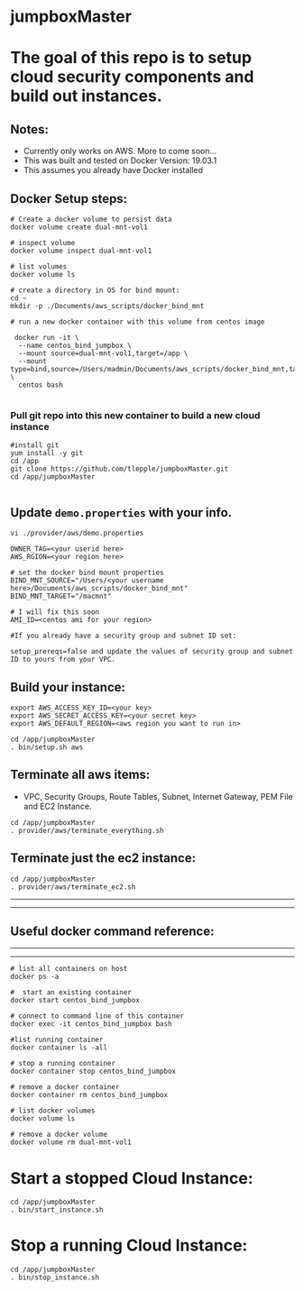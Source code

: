 # jumpboxMaster

#  The goal of this repo is to setup cloud security components and build out instances.

## Notes:
*  Currently only works on AWS.   More to come soon...
*  This was built and tested on Docker Version: 19.03.1
*  This assumes you already have Docker installed


##  Docker Setup steps:
```
# Create a docker volume to persist data
docker volume create dual-mnt-vol1

# inspect volume
docker volume inspect dual-mnt-vol1

# list volumes
docker volume ls

# create a directory in OS for bind mount:
cd ~
mkdir -p ./Documents/aws_scripts/docker_bind_mnt

# run a new docker container with this volume from centos image

 docker run -it \
  --name centos_bind_jumpbox \
  --mount source=dual-mnt-vol1,target=/app \
  --mount type=bind,source=/Users/madmin/Documents/aws_scripts/docker_bind_mnt,target=/macmnt \
  centos bash
  
```

### Pull git repo into this new container to build a new cloud instance

```
#install git
yum install -y git
cd /app
git clone https://github.com/tlepple/jumpboxMaster.git
cd /app/jumpboxMaster


```

##  Update `demo.properties` with your info.

```
vi ./provider/aws/demo.properties

OWNER_TAG=<your userid here>
AWS_RGION=<your region here>

# set the docker bind mount properties
BIND_MNT_SOURCE="/Users/<your username here>/Documents/aws_scripts/docker_bind_mnt"
BIND_MNT_TARGET="/macmnt"

# I will fix this soon
AMI_ID=<centos ami for your region>

#If you already have a security group and subnet ID set:

setup_prereqs=false and update the values of security group and subnet ID to yours from your VPC.
```

##  Build your instance:

```
export AWS_ACCESS_KEY_ID=<your key>
export AWS_SECRET_ACCESS_KEY=<your secret key>
export AWS_DEFAULT_REGION=<aws region you want to run in>

cd /app/jumpboxMaster
. bin/setup.sh aws
```

##  Terminate all aws items: 
* VPC, Security Groups, Route Tables, Subnet, Internet Gateway, PEM File and EC2 Instance.

```
cd /app/jumpboxMaster
. provider/aws/terminate_everything.sh

```

## Terminate just the ec2 instance:

```
cd /app/jumpboxMaster
. provider/aws/terminate_ec2.sh

```

---
---
##  Useful docker command reference:
---
---


```
# list all containers on host
docker ps -a

#  start an existing container
docker start centos_bind_jumpbox

# connect to command line of this container
docker exec -it centos_bind_jumpbox bash

#list running container
docker container ls -all

# stop a running container
docker container stop centos_bind_jumpbox

# remove a docker container
docker container rm centos_bind_jumpbox

# list docker volumes
docker volume ls

# remove a docker volume
docker volume rm dual-mnt-vol1

```

# Start a stopped Cloud Instance:
```
cd /app/jumpboxMaster
. bin/start_instance.sh
```

# Stop a running Cloud Instance:
```
cd /app/jumpboxMaster
. bin/stop_instance.sh
```

